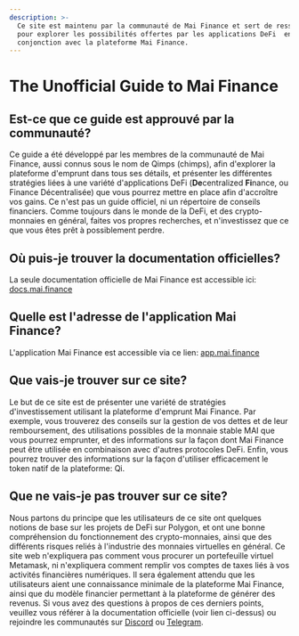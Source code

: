 ```yaml
---
description: >-
  Ce site est maintenu par la communauté de Mai Finance et sert de ressource
  pour explorer les possibilités offertes par les applications DeFi  en
  conjonction avec la plateforme Mai Finance.
---
```


# The Unofficial Guide to Mai Finance

## Est-ce que ce guide est approuvé par la communauté?

Ce guide a été développé par les membres de la communauté de Mai Finance, aussi connus sous le nom de Qimps \(chimps\), afin d'explorer la plateforme d'emprunt dans tous ses détails, et présenter les différentes stratégies liées à une variété d'applications DeFi \(**De**centralized **Fi**nance, ou Finance Décentralisée\) que vous pourrez mettre en place afin d'accroître vos gains. Ce n'est pas un guide officiel, ni un répertoire de conseils financiers. Comme toujours dans le monde de la DeFi, et des crypto-monnaies en général, faites vos propres recherches, et n'investissez que ce que vous êtes prêt à possiblement perdre.

## Où puis-je trouver la documentation officielles?

La seule documentation officielle de Mai Finance est accessible ici: [docs.mai.finance](https://docs.mai.finance)

## Quelle est l'adresse de l'application Mai Finance?

L'application Mai Finance est accessible via ce lien: [app.mai.finance](https://app.mai.finance)

## Que vais-je trouver sur ce site?

Le but de ce site est de présenter une variété de stratégies d'investissement utilisant la plateforme d'emprunt Mai Finance. Par exemple, vous trouverez des conseils sur la gestion de vos dettes et de leur remboursement, des utilisations possibles de la monnaie stable MAI que vous pourrez emprunter, et des informations sur la façon dont Mai Finance peut être utilisée en combinaison avec d'autres protocoles DeFi. Enfin, vous pourrez trouver des informations sur la façon d'utiliser efficacement le token natif de la plateforme: Qi.

## Que ne vais-je pas trouver sur ce site?

Nous partons du principe que les utilisateurs de ce site ont quelques notions de base sur les projets de DeFi sur Polygon, et ont une bonne compréhension du fonctionnement des crypto-monnaies, ainsi que des différents risques reliés à l'industrie des monnaies virtuelles en général. Ce site web n'expliquera pas comment vous procurer un portefeuille virtuel Metamask, ni n'expliquera comment remplir vos comptes de taxes liés à vos activités financières numériques. Il sera également attendu que les utilisateurs aient une connaissance minimale de la plateforme Mai Finance, ainsi que du modèle financier permettant à la plateforme de générer des revenus. Si vous avez des questions à propos de ces derniers points, veuillez vous référer à la documentation officielle \(voir lien ci-dessus\) ou rejoindre les communautés sur [Discord](https://discord.gg/mQq55j65xJ) ou [Telegram](https://t.co/ttG5c1cxfZ?amp=1).

